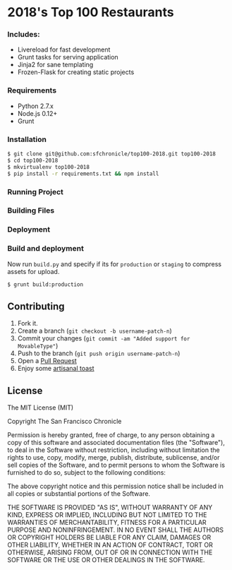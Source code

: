 # 2018's Top 100 Restaurants 

### Includes:
- Livereload for fast development
- Grunt tasks for serving application
- Jinja2 for sane templating
- Frozen-Flask for creating static projects

### Requirements
- Python 2.7.x
- Node.js 0.12+
- Grunt

### Installation
```bash
$ git clone git@github.com:sfchronicle/top100-2018.git top100-2018
$ cd top100-2018
$ mkvirtualenv top100-2018
$ pip install -r requirements.txt && npm install
```

### Running Project

### Building Files

### Deployment

### Build and deployment
Now run `build.py` and specify if its for `production` or `staging` to compress assets for upload.
```bash
$ grunt build:production
```

## Contributing
1. Fork it.
2. Create a branch (`git checkout -b username-patch-n`)
3. Commit your changes (`git commit -am "Added support for MovableType"`)
4. Push to the branch (`git push origin username-patch-n`)
5. Open a [Pull Request](https://help.github.com/articles/creating-a-pull-request/)
6. Enjoy some [artisanal toast](https://www.eater.com/2014/5/30/6215971/artisanal-toast-is-taking-the-nation-by-storm)

## License
The MIT License (MIT)

Copyright The San Francisco Chronicle

Permission is hereby granted, free of charge, to any person obtaining a copy
of this software and associated documentation files (the "Software"), to deal
in the Software without restriction, including without limitation the rights
to use, copy, modify, merge, publish, distribute, sublicense, and/or sell
copies of the Software, and to permit persons to whom the Software is
furnished to do so, subject to the following conditions:

The above copyright notice and this permission notice shall be included in
all copies or substantial portions of the Software.

THE SOFTWARE IS PROVIDED "AS IS", WITHOUT WARRANTY OF ANY KIND, EXPRESS OR
IMPLIED, INCLUDING BUT NOT LIMITED TO THE WARRANTIES OF MERCHANTABILITY,
FITNESS FOR A PARTICULAR PURPOSE AND NONINFRINGEMENT. IN NO EVENT SHALL THE
AUTHORS OR COPYRIGHT HOLDERS BE LIABLE FOR ANY CLAIM, DAMAGES OR OTHER
LIABILITY, WHETHER IN AN ACTION OF CONTRACT, TORT OR OTHERWISE, ARISING FROM,
OUT OF OR IN CONNECTION WITH THE SOFTWARE OR THE USE OR OTHER DEALINGS IN
THE SOFTWARE.

